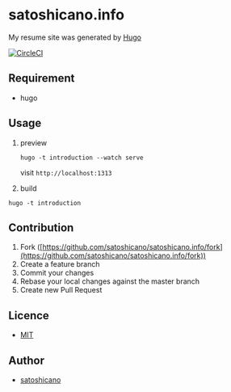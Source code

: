 # satoshicano.info
My resume site was generated by [Hugo](https://gohugo.io/)

[![CircleCI](https://circleci.com/gh/satoshicano/satoshicano.info/tree/master.svg?style=svg&circle-token=164499fe5ed03bff94798cadc2e59ab3e6facccf)](https://circleci.com/gh/satoshicano/satoshicano.info/tree/master)

## Requirement
- hugo

## Usage
1. preview

    `hugo -t introduction --watch serve`

    visit `http://localhost:1313`

2. build

  `hugo -t introduction`

## Contribution
1. Fork ([https://github.com/satoshicano/satoshicano.info/fork](https://github.com/satoshicano/satoshicano.info/fork))
2. Create a feature branch
3. Commit your changes
4. Rebase your local changes against the master branch
7. Create new Pull Request

## Licence

- [MIT](https://github.com/satoshicano/satoshicano.info/blob/master/LICENSE)

## Author

- [satoshicano](https://github.com/satoshicano)
